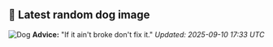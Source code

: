 ## 🐶 Latest random dog image
![Dog](https://images.dog.ceo/breeds/terrier-dandie/n02096437_29.jpg)
**Advice:** "If it ain't broke don't fix it."
*Updated: 2025-09-10 17:33 UTC*
